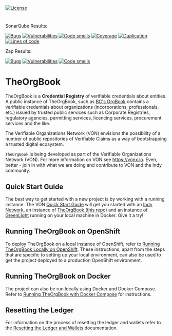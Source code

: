 [![License](https://img.shields.io/badge/License-Apache%202.0-blue.svg)](LICENSE)
#
SonarQube Results:

[![Bugs](https://sonarqube.orgbook.gov.bc.ca/api/badges/measure?key=TheOrgBook&metric=bugs&template=FLAT)](https://sonarqube.orgbook.gov.bc.ca/dashboard?id=TheOrgBook) [![Vulnerabilities](https://sonarqube.orgbook.gov.bc.ca/api/badges/measure?key=TheOrgBook&metric=vulnerabilities&template=FLAT)](https://sonarqube.orgbook.gov.bc.ca/dashboard?id=TheOrgBook) [![Code smells](https://sonarqube.orgbook.gov.bc.ca/api/badges/measure?key=TheOrgBook&metric=code_smells&template=FLAT)](https://sonarqube.orgbook.gov.bc.ca/dashboard?id=TheOrgBook) [![Coverage](https://sonarqube.orgbook.gov.bc.ca/api/badges/measure?key=TheOrgBook&metric=coverage&template=FLAT)](https://sonarqube.orgbook.gov.bc.ca/dashboard?id=TheOrgBook) [![Duplication](https://sonarqube.orgbook.gov.bc.ca/api/badges/measure?key=TheOrgBook&metric=duplicated_lines_density&template=FLAT)](https://sonarqube.orgbook.gov.bc.ca/dashboard?id=TheOrgBook) [![Lines of code](https://sonarqube.orgbook.gov.bc.ca/api/badges/measure?key=TheOrgBook&metric=lines&template=FLAT)](https://sonarqube.orgbook.gov.bc.ca/dashboard?id=TheOrgBook) 

Zap Results:

[![Bugs](https://sonarqube.orgbook.gov.bc.ca/api/badges/measure?key=TheOrgBook-Zap&metric=bugs&template=FLAT)](https://sonarqube.orgbook.gov.bc.ca/dashboard?id=TheOrgBook-Zap) [![Vulnerabilities](https://sonarqube.orgbook.gov.bc.ca/api/badges/measure?key=TheOrgBook-Zap&metric=vulnerabilities&template=FLAT)](https://sonarqube.orgbook.gov.bc.ca/dashboard?id=TheOrgBook-Zap) [![Code smells](https://sonarqube.orgbook.gov.bc.ca/api/badges/measure?key=TheOrgBook-Zap&metric=code_smells&template=FLAT)](https://sonarqube.orgbook.gov.bc.ca/dashboard?id=TheOrgBook-Zap)

# TheOrgBook

TheOrgBook is a **Credential Registry** of verifiable credentials about entities. A public instance of TheOrgBook, such as [BC's OrgBook](https://orgbook.gov.bc.ca) contains a verifiable credentials about organizations (incorporations, professionals, etc.) issued by trusted public services such as Corporate Registries, regulatory agencies, permitting services, licencing services, procurement services and the like.

The Verifiable Organizations Network (VON) envisions the possibility of a number of public repositories of Verifiable Claims as a way of bootstrapping a trusted digital ecosystem.


`TheOrgBook` is being developed as part of the Verifiable Organizations Network (VON). For more information on VON see https://vonx.io.  Even, better - join in with what we are doing and contribute to VON and the Indy community.

## Quick Start Guide

The best way to get started with a new project is by working with a running instance.  The VON [Quick Start Guide](https://github.com/bcgov/greenlight/blob/master/docker/VONQuickStartGuide.md) will get you started with an [Indy Network](https://github.com/bcgov/von-network), an instance of [TheOrgBook (this repo)](https://github.com/bcgov/TheOrgBook) and an instance of [GreenLight](https://github.com/bcgov/greenlight) running on your local machine in Docker.  Give it a try!

## Running TheOrgBook on OpenShift

To deploy TheOrgBook on a local instance of OpenShift, refer to [Running TheOrgBook Locally on OpenShift](./RunningLocal.md).  These instructions, apart from the steps that are specific to setting up your local environment, can also be used to get the project deployed to a production OpenShift environment.

## Running TheOrgBook on Docker

The project can also be run locally using Docker and Docker Compose.  Refer to [Running TheOrgBook with Docker Compose](./docker/README.md) for instructions.

## Resetting the Ledger

For information on the process of resetting the ledger and wallets refer to the [Resetting the Ledger and Wallets](./ResettingTheLedger.md) documentation.
